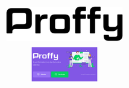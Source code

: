 <p align="center">
  <img alt="Proffy" src="/src/assets/images/logo2.svg" height="90px">
</p>
<p align="center">
  <img alt="Proffy" src="/src/assets/images/layout02.png" height="90px">
</p>
